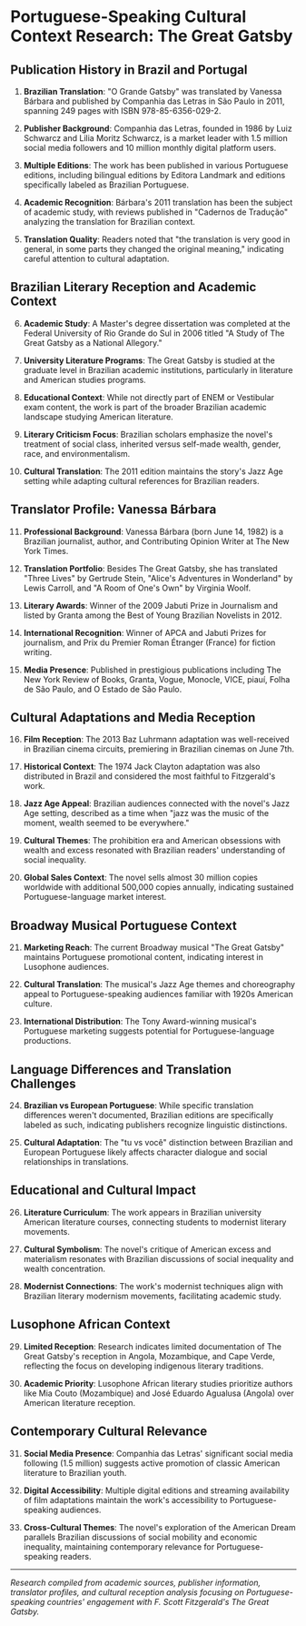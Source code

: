# Portuguese-Speaking Cultural Context Research: The Great Gatsby

## Publication History in Brazil and Portugal

1. **Brazilian Translation**: "O Grande Gatsby" was translated by Vanessa Bárbara and published by Companhia das Letras in São Paulo in 2011, spanning 249 pages with ISBN 978-85-6356-029-2.

2. **Publisher Background**: Companhia das Letras, founded in 1986 by Luiz Schwarcz and Lilia Moritz Schwarcz, is a market leader with 1.5 million social media followers and 10 million monthly digital platform users.

3. **Multiple Editions**: The work has been published in various Portuguese editions, including bilingual editions by Editora Landmark and editions specifically labeled as Brazilian Portuguese.

4. **Academic Recognition**: Bárbara's 2011 translation has been the subject of academic study, with reviews published in "Cadernos de Tradução" analyzing the translation for Brazilian context.

5. **Translation Quality**: Readers noted that "the translation is very good in general, in some parts they changed the original meaning," indicating careful attention to cultural adaptation.

## Brazilian Literary Reception and Academic Context

6. **Academic Study**: A Master's degree dissertation was completed at the Federal University of Rio Grande do Sul in 2006 titled "A Study of The Great Gatsby as a National Allegory."

7. **University Literature Programs**: The Great Gatsby is studied at the graduate level in Brazilian academic institutions, particularly in literature and American studies programs.

8. **Educational Context**: While not directly part of ENEM or Vestibular exam content, the work is part of the broader Brazilian academic landscape studying American literature.

9. **Literary Criticism Focus**: Brazilian scholars emphasize the novel's treatment of social class, inherited versus self-made wealth, gender, race, and environmentalism.

10. **Cultural Translation**: The 2011 edition maintains the story's Jazz Age setting while adapting cultural references for Brazilian readers.

## Translator Profile: Vanessa Bárbara

11. **Professional Background**: Vanessa Bárbara (born June 14, 1982) is a Brazilian journalist, author, and Contributing Opinion Writer at The New York Times.

12. **Translation Portfolio**: Besides The Great Gatsby, she has translated "Three Lives" by Gertrude Stein, "Alice's Adventures in Wonderland" by Lewis Carroll, and "A Room of One's Own" by Virginia Woolf.

13. **Literary Awards**: Winner of the 2009 Jabuti Prize in Journalism and listed by Granta among the Best of Young Brazilian Novelists in 2012.

14. **International Recognition**: Winner of APCA and Jabuti Prizes for journalism, and Prix du Premier Roman Étranger (France) for fiction writing.

15. **Media Presence**: Published in prestigious publications including The New York Review of Books, Granta, Vogue, Monocle, VICE, piauí, Folha de São Paulo, and O Estado de São Paulo.

## Cultural Adaptations and Media Reception

16. **Film Reception**: The 2013 Baz Luhrmann adaptation was well-received in Brazilian cinema circuits, premiering in Brazilian cinemas on June 7th.

17. **Historical Context**: The 1974 Jack Clayton adaptation was also distributed in Brazil and considered the most faithful to Fitzgerald's work.

18. **Jazz Age Appeal**: Brazilian audiences connected with the novel's Jazz Age setting, described as a time when "jazz was the music of the moment, wealth seemed to be everywhere."

19. **Cultural Themes**: The prohibition era and American obsessions with wealth and excess resonated with Brazilian readers' understanding of social inequality.

20. **Global Sales Context**: The novel sells almost 30 million copies worldwide with additional 500,000 copies annually, indicating sustained Portuguese-language market interest.

## Broadway Musical Portuguese Context

21. **Marketing Reach**: The current Broadway musical "The Great Gatsby" maintains Portuguese promotional content, indicating interest in Lusophone audiences.

22. **Cultural Translation**: The musical's Jazz Age themes and choreography appeal to Portuguese-speaking audiences familiar with 1920s American culture.

23. **International Distribution**: The Tony Award-winning musical's Portuguese marketing suggests potential for Portuguese-language productions.

## Language Differences and Translation Challenges

24. **Brazilian vs European Portuguese**: While specific translation differences weren't documented, Brazilian editions are specifically labeled as such, indicating publishers recognize linguistic distinctions.

25. **Cultural Adaptation**: The "tu vs você" distinction between Brazilian and European Portuguese likely affects character dialogue and social relationships in translations.

## Educational and Cultural Impact

26. **Literature Curriculum**: The work appears in Brazilian university American literature courses, connecting students to modernist literary movements.

27. **Cultural Symbolism**: The novel's critique of American excess and materialism resonates with Brazilian discussions of social inequality and wealth concentration.

28. **Modernist Connections**: The work's modernist techniques align with Brazilian literary modernism movements, facilitating academic study.

## Lusophone African Context

29. **Limited Reception**: Research indicates limited documentation of The Great Gatsby's reception in Angola, Mozambique, and Cape Verde, reflecting the focus on developing indigenous literary traditions.

30. **Academic Priority**: Lusophone African literary studies prioritize authors like Mia Couto (Mozambique) and José Eduardo Agualusa (Angola) over American literature reception.

## Contemporary Cultural Relevance

31. **Social Media Presence**: Companhia das Letras' significant social media following (1.5 million) suggests active promotion of classic American literature to Brazilian youth.

32. **Digital Accessibility**: Multiple digital editions and streaming availability of film adaptations maintain the work's accessibility to Portuguese-speaking audiences.

33. **Cross-Cultural Themes**: The novel's exploration of the American Dream parallels Brazilian discussions of social mobility and economic inequality, maintaining contemporary relevance for Portuguese-speaking readers.

---

*Research compiled from academic sources, publisher information, translator profiles, and cultural reception analysis focusing on Portuguese-speaking countries' engagement with F. Scott Fitzgerald's The Great Gatsby.*